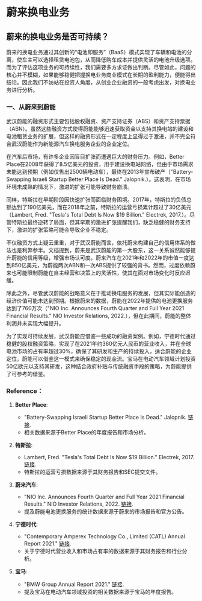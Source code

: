 # 蔚来换电业务
## 蔚来的换电业务是否可持续？
蔚来的换电业务通过其创新的“电池即服务”（BaaS）模式实现了车辆和电池的分离，使车主可以选择租赁电池包，从而降低购车成本并提供灵活的电池升级选项。而为了评估这项业务的可持续性，我们需要多方求证做出判断。尽管如此，问题的核心并不模糊，如果能够稳健把握换电业务商业模式在长期的盈利能力，便能得出结论。因此我们不妨站在投资人角度，从创业企业融资的一般考虑出发，对换电业务进行分析。

### 一、从蔚来到蔚能

武汉蔚能的融资形式主要包括股权融资、资产支持证券（ABS）和资产支持票据（ABN）。虽然这些融资方式使得蔚能能够迅速获取资金以支持其换电站的建设和电池租赁业务的扩展，但这样的融资形式在一定程度上显得过于激进，并不完全符合武汉蔚能作为新能源汽车换电服务企业的企业定位。

在汽车后市场，有许多企业因盲目扩张而遭遇巨大的财务压力。例如，Better Place在2008年获得了8.5亿美元的投资，用于建设换电站网络，但由于市场需求未能达到预期（例如仅售出2500辆电动车），最终在2013年宣布破产（"Battery-Swapping Israeli Startup Better Place Is Dead." Jalopnik.）。这表明，在市场环境未成熟的情况下，激进的扩张可能导致财务崩溃。

同样，特斯拉在早期阶段因快速扩张而面临财务困境。2017年，特斯拉的负债总额达到了190亿美元，而在2018年之前，特斯拉的运营亏损累计超过了30亿美元（Lambert, Fred. "Tesla's Total Debt Is Now $19 Billion." Electrek, 2017.）。尽管特斯拉最终逆转了局面，但其早期的激进扩张提醒我们，缺乏稳健的财务支持下，激进的扩张策略可能会导致企业不稳定。

不仅融资方式上疑云重重，对于武汉蔚能而言，依托蔚来构建自己的信用体系的做法也是利弊参半。文档提到，蔚来是武汉蔚能的第一大股东，这一关系诚然能够提升蔚能的信用等级，增强市场认可度。蔚来汽车在2021年和2022年的市值一度达到850亿美元，为蔚能两次ABN和一次ABS提供了较强的背书。然而，过度依赖蔚来也可能限制蔚能在自主经营和决策上的灵活性，使其在面对市场变化时反应迟缓。

除此之外，尽管武汉蔚能的战略意义在于推动换电服务的发展，但其实际能创造的经济价值可能未达到预期。根据蔚来的数据，蔚能在2022年提供的电池更换服务达到了760万次（"NIO Inc. Announces Fourth Quarter and Full Year 2021 Financial Results." NIO Investor Relations, 2022.），但在此期间，蔚能的整体利润并未实现大幅提升。

为了实现可持续发展，武汉蔚能应借鉴一些成功的融资案例。例如，宁德时代通过稳健的股权融资策略，实现了在2021年约360亿元人民币的营业收入，并在全球电池市场的占有率超过30%，确保了其研发和生产的持续投入，适合蔚能的企业定位。蔚能可以借鉴这一模式来确保稳定的现金流。宝马在电动汽车领域计划投资50亿欧元以支持其研发，这种结合政府补贴与传统融资手段的策略，为蔚能提供了可参考的借鉴。

### Reference：

1. **Better Place**: 
   - "Battery-Swapping Israeli Startup Better Place Is Dead." Jalopnik. [链接](https://jalopnik.com/battery-swapping-israeli-startup-better-place-is-dead-510139169).
   - 相关数据来源于Better Place的年度报告和市场分析。

2. **特斯拉**:
   - Lambert, Fred. "Tesla's Total Debt Is Now $19 Billion." Electrek, 2017. [链接](https://electrek.co/2017/08/02/tesla-total-debt-19-billion/).
   - 特斯拉的运营亏损数据来源于其财务报告和SEC提交文件。

3. **蔚来汽车**:
   - "NIO Inc. Announces Fourth Quarter and Full Year 2021 Financial Results." NIO Investor Relations, 2022. [链接](https://ir.nio.com/node/9141/pdf).
   - 提及蔚能电池更换服务的统计数据来源于蔚来的市场报告和官方公告。

4. **宁德时代**:
   - "Contemporary Amperex Technology Co., Limited (CATL) Annual Report 2021." [链接](http://www.catl.com).
   - 关于宁德时代营业收入和市场占有率的数据来源于其财务报告和行业分析。

5. **宝马**:
   - "BMW Group Annual Report 2021." [链接](https://www.bmwgroup.com/en/investor-relations/publications/financial-reports.html).
   - 提及宝马在电动汽车领域投资的相关数据来源于宝马的年度报告。
